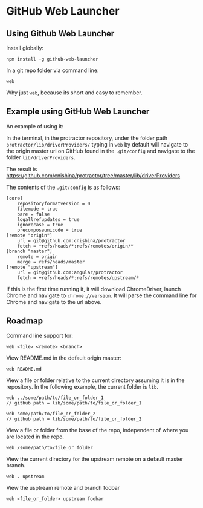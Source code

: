 # GitHub Web Launcher

## Using Github Web Launcher

Install globally:
```
npm install -g github-web-launcher
```

In a git repo folder via command line:
```
web
```

Why just `web`, because its short and easy to remember.


## Example using GitHub Web Launcher

An example of using it:

In the terminal, in the protractor repository, under the folder path `protractor/lib/driverProviders/` typing in `web` by default will navigate to the origin master url on GitHub found in the `.git/config` and navigate to the folder `lib/driverProviders`.

The result is https://github.com/cnishina/protractor/tree/master/lib/driverProviders

The contents of the `.git/config` is as follows:
```
[core]
	repositoryformatversion = 0
	filemode = true
	bare = false
	logallrefupdates = true
	ignorecase = true
	precomposeunicode = true
[remote "origin"]
	url = git@github.com:cnishina/protractor
	fetch = +refs/heads/*:refs/remotes/origin/*
[branch "master"]
	remote = origin
	merge = refs/heads/master
[remote "upstream"]
	url = git@github.com:angular/protractor
	fetch = +refs/heads/*:refs/remotes/upstream/*
```

If this is the first time running it, it will download ChromeDriver, launch Chrome and navigate to `chrome://version`. It will parse the command line for Chrome and navigate to the url above.

## Roadmap

Command line support for:
```
web <file> <remote> <branch>
```

View README.md in the default origin master:
```
web README.md
```

View a file or folder relative to the current directory assuming it is in the repository. In the following example, the current folder is `lib`.
```
web ../some/path/to/file_or_folder_1 
// github path = lib/some/path/to/file_or_folder_1

web some/path/to/file_or_folder_2
// github path = lib/some/path/to/file_or_folder_2
```

View a file or folder from the base of the repo, independent of where you are located in the repo.
```
web /some/path/to/file_or_folder
```

View the current directory for the upstream remote on a default master branch.
```
web . upstream
```

View the usptream remote and branch foobar
```
web <file_or_folder> upstream foobar
```